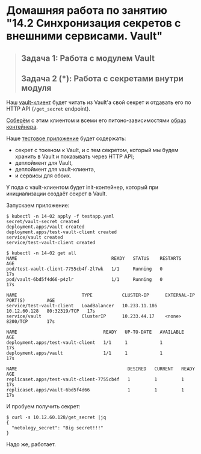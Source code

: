 # Домашняя работа по занятию "14.2 Синхронизация секретов с внешними сервисами. Vault"

> ## Задача 1: Работа с модулем Vault
> ## Задача 2 (*): Работа с секретами внутри модуля

Наш [vault-клиент](vault-client.py) будет читать из Vault'а свой секрет и отдавать его по HTTP API (`/get_secret` endpoint). 

[Соберём](Dockerfile) с этим клиентом и всеми его питоно-зависимостями [образ контейнера](https://hub.docker.com/r/prividen/test-vault-client).

Наше [тестовое приложение](testapp.yaml) будет содержать:
- секрет с токеном к Vault, и с тем секретом, который мы будем хранить в Vault и показывать через HTTP API;
- деплоймент для Vault,
- деплоймент для vault-клиента,
- и сервисы для обоих.

У пода с vault-клиентом будет init-контейнер, который при инициализации создаёт секрет в Vault.

Запускаем приложение:

```
$ kubectl -n 14-02 apply -f testapp.yaml 
secret/vault-secret created
deployment.apps/vault created
deployment.apps/test-vault-client created
service/vault created
service/test-vault-client created

$ kubectl -n 14-02 get all
NAME                                   READY   STATUS    RESTARTS   AGE
pod/test-vault-client-7755cb4f-2l7wk   1/1     Running   0          17s
pod/vault-6bd5f4d66-p4zlr              1/1     Running   0          17s

NAME                        TYPE           CLUSTER-IP      EXTERNAL-IP    PORT(S)        AGE
service/test-vault-client   LoadBalancer   10.233.11.186   10.12.60.128   80:32319/TCP   17s
service/vault               ClusterIP      10.233.44.17    <none>         8200/TCP       17s

NAME                                READY   UP-TO-DATE   AVAILABLE   AGE
deployment.apps/test-vault-client   1/1     1            1           17s
deployment.apps/vault               1/1     1            1           17s

NAME                                         DESIRED   CURRENT   READY   AGE
replicaset.apps/test-vault-client-7755cb4f   1         1         1       17s
replicaset.apps/vault-6bd5f4d66              1         1         1       17s
```

И пробуем получить секрет:
```
$ curl -s 10.12.60.128/get_secret |jq
{
  "netology_secret": "Big secret!!!"
}
```

Надо же, работает.
